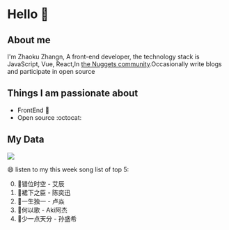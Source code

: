 # Hello 👋

## About me

I'm Zhaoku Zhangn, A front-end developer, the technology stack is JavaScript, Vue, React,In [the Nuggets community](https://juejin.cn/user/2999123452110574).Occasionally write blogs and participate in open source 

## Things I am passionate about

- FrontEnd :robot:
- Open source :octocat:

## My Data
<img src="https://github-readme-stats.vercel.app/api/top-langs/?username=Husky-Yellow" />

😄 listen to my this week song list of top 5:

0. 🌈错位时空 - 艾辰
1. 🌈裙下之臣 - 陈奕迅
2. 🌈一生独一 - 卢焱
3. 🌈何以歌 - Aki阿杰
4. 🌈少一点天分 - 孙盛希

